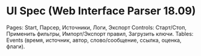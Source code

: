 # UI Spec (Web Interface Parser 18.09)
Pages: Start, Парсер, Источники, Логи, Экспорт
Controls: Старт/Стоп, Применить фильтры, Импорт/Экспорт правил, Загрузить ключи.
Tables: Events (время, источник, автор, слово/сообщение, ссылка, оценка, флаги).
